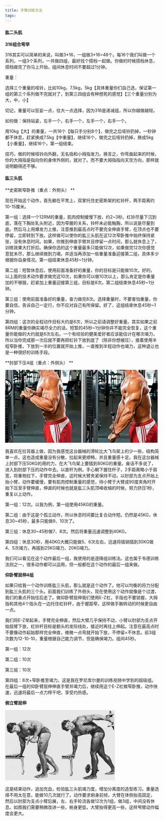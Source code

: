 ```yaml
---
title: 手臂训练方法
tags: 
---
```


#### 肱二头肌

**316组合弯举**

316其实可以简单的来说，叫做3\*16，一组做3\*16=48个。每16个我们叫做一个系列，一组3个系列，一共做四组，最好找个搭档一起做。你做的时候搭档休息，搭档做完了你马上开始，组间休息时间不要超过1分钟。 

重量： 

选择三个重量的哑铃，比如10kg，7.5kg，5kg【具体重量你们自己选，保证第一组的第三个系列做不完就对了，到第三四组会有种想死的感觉】【三个重量分别为大，中，小】 

切记，重量可以狂妄一点，往大一点选择，因为316是递减组，所以你越做越轻。 

如何做：保持站姿，左手一个，右手一个，左手一个，右手一个。 

用10kg【大】的重量，一共16个【每只手分别8个】，做完之后哑铃扔掉，一秒钟都不休息，赶紧换成7.5kg【中重量】，继续16个，做完之后哑铃扔掉，换成5kg【小重量】，继续16个，第一组结束。 

技巧，做的时候哑铃向外翻，无名指和小拇指发力。换言之，你弯曲起来的时候，你的大拇指是指向你的身体外侧的，就对了。而不要大拇指指向天空方向，那样就说明翻得还不够。 

#### 肱三头肌

**史密斯窄卧推（重点：外侧头） **

现在开始这个动作，首先躺在平凳上，双掌托住史密斯架的杠铃杆，两手距离约10-15厘米。 

第一组：选择一个12RM的重量，肌肉控制缓慢下放，约2~3秒。杠铃尽量下沉到底，落在下胸处乳头附近，因为窄握的关系，铃杆未必能触胸，所以说是尽量到底。然后马上用爆发力上推，注意推到最高点时不要完全伸直手臂，在顶点也不要停留，立即转到下放。这样做可以使你的肱三头肌在这12次窄卧推中始终保持紧张，没有休息时间。如果，你推到伸直手臂并且停留一点时间，那么就休息上了，训练效果大打折扣。确保你选的这个重量最多只能做12次，如果做完12次你感觉意犹未尽，那么继续做到力竭，并适当再添加一些重量准备迎接第二组，具体多少根据你自身情况。第一组结束休息45秒~1分钟。 

第二组：短暂休息后，使用前面准备好的重量，你的目标是只能做10次。好的，以上面的技术动作要求做完这10次，如果你可以做10次以上，那么肯定是你重量加的不够狠，赶紧加上重量迎接第三组，目标是8次。第二组结束休息45秒~1分钟。 

第三组：使用前面准备好的重量，奋力做完8次。选择重量时，不要害怕重量，你要自信，告诉自己一定行，你不应对自己有所保留。好了，这组结束休息45秒~1分钟。 

第四组：这次的全程动作目标大约是6次，所以之前请调整好重量。其实如果之前8RM的重量你确实竭尽全力的话，短暂的45秒~1分钟你并不能完全恢复，这个重量你能做的大约就是6次左右。一个有经验的健美爱好者应该能估计在哪次竭力，所以当你完成那一次后就不要再把杠铃下放到底了（除非你想被压），接着使用半程窄卧推，下放到一半的位置就开始上推，一直推到半程动作也竭力，这种退让也是一种很好的训练手段。 

**肘部下压4组（重点：外侧头） **

![](https://raw.githubusercontent.com/OliverRen/olili_blog_img/master/手臂训练方法/20201126/1606401392750.png)

我喜欢在拉背器上做，因为我感觉这台器械的滑轮比大飞鸟架上的少一些，结构简单一点，这也造成重量没有分散，拉起来更顺畅，并且重量感十足。我在这台器械上肘部下压50KG的用的力，在大飞鸟架上要插到80KG的重量。废话不多说了，进入到肘部下压的动作中去。以直杆为例，手心朝下握住杆子，2手距离略小于肩宽，将重物拉下，手臂完全伸直，这时候大臂夹紧保持不动，以肘部为支点开始上抬小臂，动作要缓慢，要有肌肉控制重量的感觉，待小臂于大臂成90度夹角时开始下压至手臂伸直，伸直的时候也就是肱三头肌顶峰收缩的时候，努力挤压1秒，重复以上动作。 

第一组：12次。以我为例，第一组使用45KG的重量。 

第二组：由于这是个孤立动作，所以休息时间要比复合动作短。仍然是45KG，休息30~45秒，最多只能做9、10次了。 

第三组：休息30~45秒做7、8次。然后将重量迅速调整到40KG。 

第四组：休息30秒，用40KG大概只能做5、6次左右，迅速将插销插到30KG做4、5次竭力，再插到25KG竭力，20KG竭力。 

我们可以看见在这个动作最后一组，我使用的是逐降组训练法。这也属于韦德训练法则之一，很多动作都可以运用，但一般都在这个动作的最后一组来做。 

**仰卧臂屈伸4组**

如果只给我一个动作训练肱三头肌，那么就是这个动作了。他可以均衡的将力分配到肱三头肌的三个头。前面我们训练了外侧头，现在使用这个动作就像是个过渡，我们的重点开始往后走了。做仰卧臂屈伸我们使用E-Z杠，手指也不要锁握，大拇指和其他4个指头在一边托住杠铃杆，由于握距窄，这样做手腕转动的时候更自由一点。 

我们将E-Z举起来，手臂完全伸直，然后大臂几乎保持不动，小臂以肘部为支点开始屈臂下放，杠铃杆目标是额头的发际线处，接近时再往上伸起。注意在最高点时不要像动作起始那样完全伸直，微微一点弯就开始下放，不停留=不休息。前3组次数为12-10-10，重量根据自己能力调节，但是确保竭力。组间45秒。 

第一组：12次 

第二组：10次 

第三组：10次 

第四组：8次+窄卧推至竭力。这是我在罗尼库尔曼的训练视频中学到的超级组。在最后一组的仰卧臂屈伸伸直手臂并竭力后，继续用这个E-Z杠做窄卧推，动作快速，迅速将最后一点力榨干吧，享受灼热感。 

**俯立臂屈伸**

![](https://raw.githubusercontent.com/OliverRen/olili_blog_img/master/手臂训练方法/20201126/1606401433987.png)

这是结束动作，追加充血，检验肱三头肌竭力度，增加分离度的造型练习。重量选择不用太在意，能做10几次就行了。动作要求俯身前倾，大臂在体侧抬高固定，然后以肘部为支点小臂后展，左、右手轮流各做12次为1组，做3组，中间没有休息。如图我们需要稍微改进一些，俯身更低，大臂抬得更高一些，这样甩臂动作幅度会更大。 